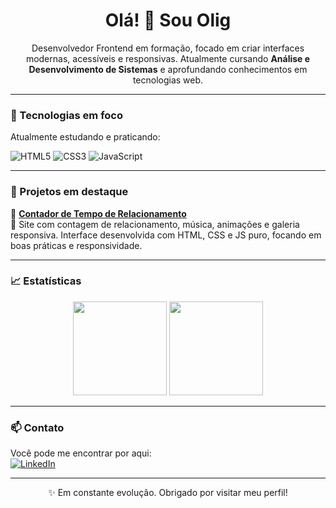 <h1 align="center">Olá! 👋 Sou Olig</h1>

<p align="center">
Desenvolvedor Frontend em formação, focado em criar interfaces modernas, acessíveis e responsivas.  
Atualmente cursando <strong>Análise e Desenvolvimento de Sistemas</strong> e aprofundando conhecimentos em tecnologias web.
</p>

---

### 🚀 Tecnologias em foco

Atualmente estudando e praticando:

![HTML5](https://img.shields.io/badge/HTML5-E34F26?style=flat&logo=html5&logoColor=white)
![CSS3](https://img.shields.io/badge/CSS3-1572B6?style=flat&logo=css3&logoColor=white)
![JavaScript](https://img.shields.io/badge/JavaScript-F7DF1E?style=flat&logo=javascript&logoColor=black)

---

### 📌 Projetos em destaque

🔹 [**Contador de Tempo de Relacionamento**](https://oligdev.github.io/nosso-dia/)  
💜 Site com contagem de relacionamento, música, animações e galeria responsiva.
Interface desenvolvida com HTML, CSS e JS puro, focando em boas práticas e responsividade.

---

### 📈 Estatísticas

<p align="center">
  <img height="150em" src="https://github-readme-stats.vercel.app/api/top-langs/?username=oligdev&layout=compact&theme=default" />
  <img height="150em" src="https://github-readme-stats.vercel.app/api?username=oligdev&show_icons=true&theme=default&count_private=true" />
</p>

---

### 📫 Contato

Você pode me encontrar por aqui:  
[![LinkedIn](https://img.shields.io/badge/LinkedIn-blue?style=flat&logo=linkedin&logoColor=white)](https://www.linkedin.com/in/vitor-oliveira-0a5718229)

---

<p align="center">
✨ Em constante evolução. Obrigado por visitar meu perfil!
</p>
